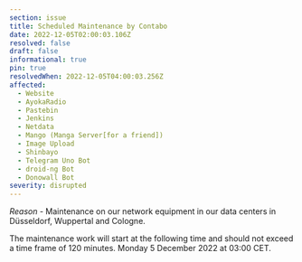 ```yaml
---
section: issue
title: Scheduled Maintenance by Contabo
date: 2022-12-05T02:00:03.106Z
resolved: false
draft: false
informational: true
pin: true
resolvedWhen: 2022-12-05T04:00:03.256Z
affected:
  - Website
  - AyokaRadio
  - Pastebin
  - Jenkins
  - Netdata
  - Mango (Manga Server[for a friend])
  - Image Upload
  - Shinbayo
  - Telegram Uno Bot
  - droid-ng Bot
  - Donowall Bot
severity: disrupted
---
```

*Reason* - Maintenance on our network equipment in our data centers in Düsseldorf, Wuppertal and Cologne.


The maintenance work will start at the following time and should not exceed a time frame of 120 minutes.
Monday 5 December 2022 at 03:00 CET.